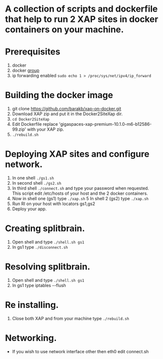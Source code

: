 A collection of scripts and dockerfile that help to run 2 XAP sites in docker containers on your machine.
=========================================================================================================


# Prerequisites
1. docker
2. docker [group](http://askubuntu.com/questions/477551/how-can-i-use-docker-without-sudo)
3. ip forwarding enabled  `sudo echo 1 > /proc/sys/net/ipv4/ip_forward`

# Building the docker image

1. git clone https://github.com/barakb/xap-on-docker.git
2. Download XAP zip and put it in the Docker2SiteXap dir.
3. `cd Docker2SiteXap`
4. Edit Dockerfile replace 'gigaspaces-xap-premium-10.1.0-m6-b12586-99.zip' with your XAP zip.
5. `./rebuild.sh`

# Deploying XAP sites and configure network.

1. In one shell `./gs1.sh`
2. In second shell `./gs2.sh`
3. In third shell `./connect.sh` and type your password when requested.
This script edit /etc/hosts of your host and the 2 docker containers.
4. Now in shell one (gs1) type `./xap.sh`
5  In shell 2 (gs2) type `./xap.sh`
6. Run RI on your host with locators gs1,gs2
7. Deploy your app.

# Creating splitbrain.

1. Open shell and type `./shell.sh gs1`
2. In gs1 type `./disconnect.sh`

# Resolving splitbrain.

1. Open shell and type `./shell.sh gs1`
2. In gs1 type iptables --flush

# Re installing. 
1. Close both XAP and from your machine type `./rebuild.sh`


# Networking.
* If you wish to use network interface other then eth0 edit connect.sh


